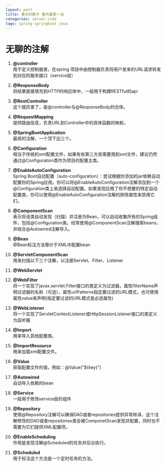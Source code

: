 ```yaml
---
layout: post
title: 春天的靴子 番外篇第一话 
categories: server-side
tags: spring springboot java
---
```


# 无聊的注解

1. **@controller**  
   用于定义控制器类，在spring 项目中由控制器负责将用户发来的URL请求转发到对应的服务接口（service层）  
2. **@ResponseBody**  
   将结果直接填充到HTTP的响应体中，一般用于构建RESTful的api  
3. **@RestController**  
   这个就厉害了，是@controller与@ResponseBody的合体。  
4. **@RequestMapping**  
   提供路由信息，负责URL到Controller中的具体函数的映射。

5. **@SpringBootApplication**  
   最屌的注解，一个顶下边三个。  
6. **@Configuration**  
   相当于传统的xml配置文件，如果有些第三方库需要用到xml文件，建议仍然通过@Configuration类作为项目的配置主类。  
7. **@EnableAutoConfiguration**  
   Spring Boot自动配置（auto-configuration）：尝试根据你添加的jar依赖自动配置你的Spring应用。你可以将@EnableAutoConfiguration注解添加到一个@Configuration类上来选择自动配置。如果发现应用了你不想要的特定自动配置类，你可以使用@EnableAutoConfiguration注解的排除属性来禁用它们。  
8. **@ComponentScan**  
   表示将该类自动发现（扫描）并注册为Bean，可以自动收集所有的Spring组件，包括@Configuration类。经常使用@ComponentScan注解搜索beans，并结合@Autowired注解导入。
9. **@Bean**  
	@Bean标注方法等价于XML中配置bean

10. **@ServletComponentScan**  
   用来扫描以下三个注解，以注册Servlet、Filter、Listener  
11. **@WebServlet**  
12. **@WebFilter**  
    将一个实现了javax.servlet.Filter接口的类定义为过滤器，属性filterName声明过滤器的名称（可选），属性urlPatterns指定要过滤的URL模式，也可使用属性value来声明(指定要过滤的URL模式是必选属性)  
13. **@WebListener**  
    将一个实现了ServletContextListener或HttpSessionListener接口的类定义为监听器

14. **@Import**  
    用来导入其他配置类。  
15. **@ImportResource**  
    用来加载xml配置文件。  
16. **@Value**  
    获取配置文件的值，例如：@Value("${key}")

17. **@Autowired**  
    自动导入依赖的bean  
18. **@Service**  
    一般用于修饰service层的组件  
19. **@Repository**  
    使用@Repository注解可以确保DAO或者repositories提供异常转译，这个注解修饰的DAO或者repositories类会被ComponetScan发现并配置，同时也不需要为它们提供XML配置项。

20. **@EnableScheduling**  
    作用是发现注解@Scheduled的任务并后台执行。  
21. **@Scheduled**  
    用于标注这个方法是一个定时任务的方法。
